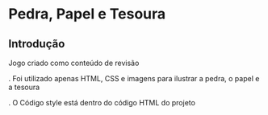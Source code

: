 # Pedra, Papel e Tesoura

## Introdução
Jogo criado como conteúdo de revisão

. Foi utilizado apenas HTML, CSS e imagens para ilustrar a pedra, o papel e a tesoura

. O Código style está dentro do código HTML do projeto